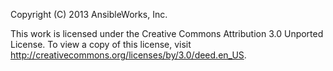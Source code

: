 Copyright (C) 2013 AnsibleWorks, Inc.

This work is licensed under the Creative Commons Attribution 3.0 Unported License. 
To view a copy of this license, visit http://creativecommons.org/licenses/by/3.0/deed.en_US. 
